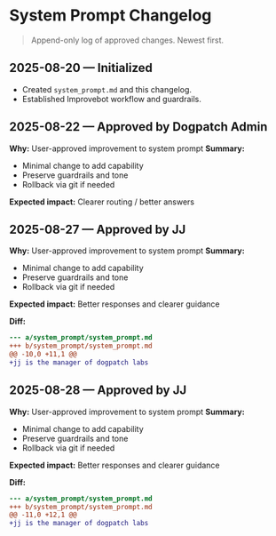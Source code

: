 # System Prompt Changelog
> Append-only log of approved changes. Newest first.

## 2025-08-20 — Initialized
- Created `system_prompt.md` and this changelog.
- Established Improvebot workflow and guardrails.
## 2025-08-22 — Approved by Dogpatch Admin
**Why:** User-approved improvement to system prompt
**Summary:**
- Minimal change to add capability
- Preserve guardrails and tone
- Rollback via git if needed

**Expected impact:** Clearer routing / better answers
## 2025-08-27 — Approved by JJ
**Why:** User-approved improvement to system prompt
**Summary:**
- Minimal change to add capability
- Preserve guardrails and tone
- Rollback via git if needed

**Expected impact:** Better responses and clearer guidance

**Diff:**
```diff
--- a/system_prompt/system_prompt.md
+++ b/system_prompt/system_prompt.md
@@ -10,0 +11,1 @@
+jj is the manager of dogpatch labs
```
## 2025-08-28 — Approved by JJ
**Why:** User-approved improvement to system prompt
**Summary:**
- Minimal change to add capability
- Preserve guardrails and tone
- Rollback via git if needed

**Expected impact:** Better responses and clearer guidance

**Diff:**
```diff
--- a/system_prompt/system_prompt.md
+++ b/system_prompt/system_prompt.md
@@ -11,0 +12,1 @@
+jj is the manager of dogpatch labs
```

